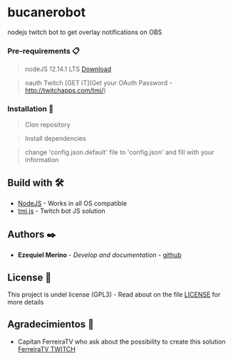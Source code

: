# bucanerobot
nodejs twitch bot to get overlay notifications on OBS

### Pre-requirements 📋
> nodeJS 12.14.1 LTS [Download](https://nodejs.org/es/download/)

> oauth Twitch [GET IT](Get your OAuth Password - http://twitchapps.com/tmi/)

### Installation 🔧
> Clon repository

> Install dependencies

> change 'config.json.default' file to 'config.json' and fill with your information

## Build with 🛠️

* [NodeJS](https://www.nodejs.org) - Works in all OS compatible
* [tmi.js](http://www.tmijs.com) - Twitch bot JS solution

## Authors ✒️

* **Ezequiel Merino** - *Develop and documentation* - [github](https://github.com/merinocabreraezequiel)

## License 📄

This project is undel license (GPL3) - Read about on the file [LICENSE](LICENSE) for more details

## Agradecimientos 🎁

* Capitan FerreiraTV who ask about the possibility to create this solution [FerreiraTV TWITCH](https://www.twitch.tv/ferreiratv)

